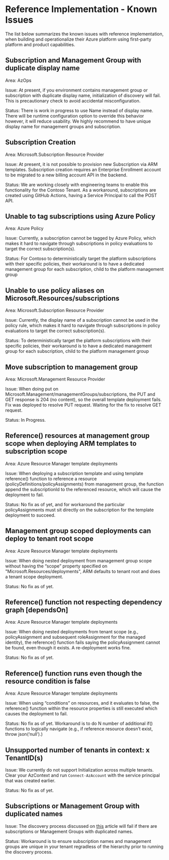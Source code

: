 
# Reference Implementation - Known Issues

The list below summarizes the known issues with reference implementation, when building and operationalize their Azure platform using first-party platform and product capabilities.

## Subscription and Management Group with duplicate display name

Area: AzOps

Issue: At present, if you environment contains management group or subscription with duplicate display name, initialization of discovery will fail. This is precautionary check to avoid accidental misconfiguration.

Status: There is work in progress to use Name instead of display name. There will be runtime configuration option to override  this behavior however, it will reduce usability. We highly recommend to have unique display name for management groups and subscription.

## Subscription Creation

Area: Microsoft.Subscription Resource Provider

Issue: At present, it is not possible to provision new Subscription via ARM templates. Subscription creation requires an Enterprise Enrollment account to be migrated to a new billing account API in the backend.

Status: We are working closely with engineering teams to enable this functionality for the Contoso Tenant. As a workaround, subscriptions are created using GitHub Actions, having a Service Principal to call the POST API.

## Unable to tag subscriptions using Azure Policy

Area: Azure Policy

Issue: Currently, a subscription cannot be tagged by Azure Policy, which makes it hard to navigate through subscriptions in policy evaluations to target the correct subscription(s).

Status: For Contoso to deterministically target the platform subscriptions with their specific policies, their workaround is to have a dedicated management group for each subscription, child to the platform management group

## Unable to use policy aliases on Microsoft.Resources/subscriptions

Area: Microsoft.Subscription Resource Provider

Issue: Currently, the display name of a subscription cannot be used in the policy rule, which makes it hard to navigate through subscriptions in policy evaluations to target the correct subscription(s).

Status: To deterministically target the platform subscriptions with their specific policies, their workaround is to have a dedicated management group for each subscription, child to the platform management group

## Move subscription to management group

Area: Microsoft.Management Resource Provider

Issue: When doing put on Microsoft.Management/managementGroups/subscriptions, the PUT and GET response is 204 (no content), so the overall template deployment fails. Fix was deployed to resolve PUT request. Waiting for the fix to resolve GET request.

Status: In Progress.

## Reference() resources at management group scope when deploying ARM templates to subscription scope

Area: Azure Resource Manager template deployments

Issue: When deploying a subscription template and using template reference() function to reference a resource (policyDefinitions/policyAssignments) from management group, the function append the subscriptionId to the referenced resource, which will cause the deployment to fail.

Status: No fix as of yet, and for workaround the particular policyAssignments must sit directly on the subscription for the template deployment to succeed.

## Management group scoped deployments can deploy to tenant root scope

Area: Azure Resource Manager template deployments

Issue: When doing nested deployment from management group scope without having the “scope” property specified on "Microsoft.Resources/deployments", ARM defaults to tenant root and does a tenant scope deployment.

Status: No fix as of yet.

## Reference() function not respecting dependency graph [dependsOn]

Area: Azure Resource Manager template deployments

Issue: When doing nested deployments from tenant scope (e.g., policyAssignment and subsequent roleAssignment for the managed identity), the reference() function fails saying the policyAssignment cannot be found, even though it exists. A re-deployment works fine.

Status: No fix as of yet.

## Reference() function runs even though the resource condition is false

Area: Azure Resource Manager template deployments

Issue: When using “conditions” on resources, and it evaluates to false, the reference() function within the resource properties is still executed which causes the deployment to fail.

Status: No fix as of yet. Workaround is to do N number of additional if() functions to logically navigate (e.g., if reference resource doesn’t exist, throw json(‘null’).)

## Unsupported number of tenants in context: x TenantID(s)

Issue: We currently do not support Initialization across multiple tenants. <br>Clear your AzContext and run `Connect-AzAccount` with the service principal that was created earlier.

Status: No fix as of yet.

## Subscriptions or Management Group with duplicated names

Issue: The discovery process discussed on [this](./Configure-run-initialization.md) article will fail if there are subscriptions or Management Groups with duplicated names. 

Status: Workaround is to ensure subscription names and management groups are unique in your tenant regradless of the hierarchy prior to running the discovery process.
